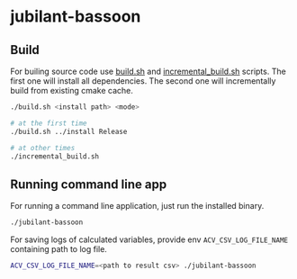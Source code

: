 # jubilant-bassoon

## Build 
For builing source code use [build.sh](./build.sh) and [incremental_build.sh](./incremental_build.sh) scripts. The first one will install all dependencies. The second one will incrementally build from existing cmake cache.

```bash
./build.sh <install path> <mode>

# at the first time
./build.sh ../install Release

# at other times
./incremental_build.sh
```

## Running command line app
For running a command line application, just run the installed binary.
```bash
./jubilant-bassoon
```
For saving logs of calculated variables, provide env `ACV_CSV_LOG_FILE_NAME` containing path to log file.
```bash
ACV_CSV_LOG_FILE_NAME=<path to result csv> ./jubilant-bassoon
```